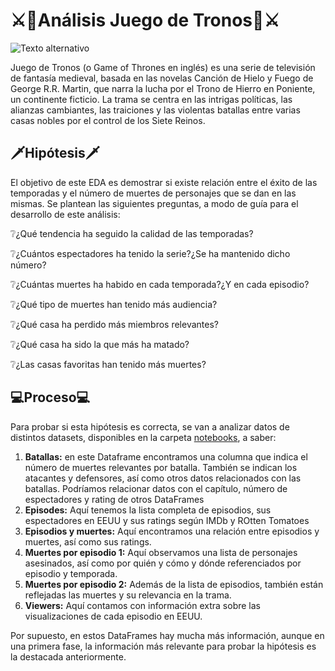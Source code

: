 # ⚔👑**Análisis Juego de Tronos**👑⚔

![Texto alternativo](https://m.media-amazon.com/images/I/519IvvdDEUL._AC_UF894,1000_QL80_.jpg)

Juego de Tronos (o Game of Thrones en inglés) es una serie de televisión de fantasía medieval, basada en las novelas Canción de Hielo y Fuego de George R.R. Martin, que narra la lucha por el Trono de Hierro en Poniente, un continente ficticio. La trama se centra en las intrigas políticas, las alianzas cambiantes, las traiciones y las violentas batallas entre varias casas nobles por el control de los Siete Reinos. 

## 🗡Hipótesis🗡

El objetivo de este EDA es demostrar si existe relación entre el éxito de las temporadas y el número de muertes de personajes que se dan en las mismas. Se plantean las siguientes preguntas, a modo de guía para el desarrollo de este análisis:

❔¿Qué tendencia ha seguido la calidad de las temporadas?

❔¿Cuántos espectadores ha tenido la serie?¿Se ha mantenido dicho número?

❔¿Cuántas muertes ha habido en cada temporada?¿Y en cada episodio?

❔¿Qué tipo de muertes han tenido más audiencia?

❔¿Qué casa ha perdido más miembros relevantes?

❔¿Qué casa ha sido la que más ha matado?

❔¿Las casas favoritas han tenido más muertes?

## 💻Proceso💻

Para probar si esta hipótesis es correcta, se van a analizar datos de distintos datasets, disponibles en la carpeta [notebooks](https://github.com/NereaLdA/EDA-Game_of_Thrones_/tree/main/notebooks), a saber:

  1. **Batallas:** en este Dataframe encontramos una columna que indica el número de muertes relevantes por batalla. También se indican los atacantes y defensores, así como otros datos relacionados con las batallas. Podríamos relacionar datos con el capítulo, número de espectadores y rating de otros DataFrames
  2. **Episodes:** Aquí tenemos la lista completa de episodios, sus espectadores en EEUU y sus ratings según IMDb y ROtten Tomatoes
  3. **Episodios y muertes:** Aquí encontramos una relación entre episodios y muertes, así como sus ratings.
  4. **Muertes por episodio 1:** Aquí observamos una lista de personajes asesinados, así como por quién y cómo y dónde referenciados por episodio y temporada.
  5. **Muertes por episodio 2:** Además de la lista de episodios, también están reflejadas las muertes y su relevancia en la trama.
  6. **Viewers:** Aquí contamos con información extra sobre las visualizaciones de cada episodio en EEUU.

Por supuesto, en estos DataFrames hay mucha más información, aunque en una primera fase, la información más relevante para probar la hipótesis es la destacada anteriormente.
